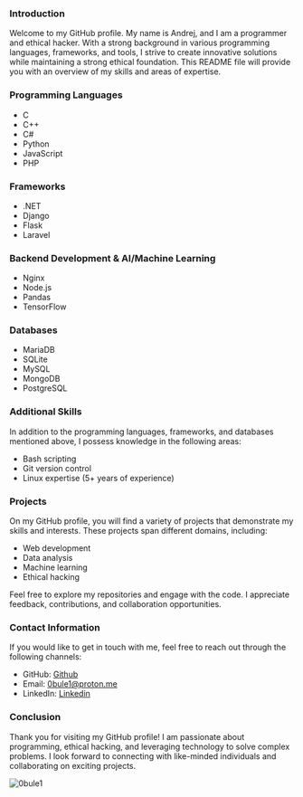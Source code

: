 ### Introduction
Welcome to my GitHub profile. My name is Andrej, and I am a programmer and ethical hacker. With a strong background in various programming languages, frameworks, and tools, I strive to create innovative solutions while maintaining a strong ethical foundation. This README file will provide you with an overview of my skills and areas of expertise.
### Programming Languages
- C
- C++
- C#
- Python
- JavaScript
- PHP
### Frameworks
- .NET
- Django
- Flask
- Laravel
### Backend Development & AI/Machine Learning
- Nginx
- Node.js
- Pandas
- TensorFlow
### Databases
- MariaDB
- SQLite
- MySQL
- MongoDB
- PostgreSQL
### Additional Skills
In addition to the programming languages, frameworks, and databases mentioned above, I possess knowledge in the following areas:
- Bash scripting
- Git version control
- Linux expertise (5+ years of experience)
### Projects
On my GitHub profile, you will find a variety of projects that demonstrate my skills and interests. These projects span different domains, including:
- Web development
- Data analysis
- Machine learning
- Ethical hacking

Feel free to explore my repositories and engage with the code. I appreciate feedback, contributions, and collaboration opportunities.
### Contact Information
If you would like to get in touch with me, feel free to reach out through the following channels:
- GitHub: [Github](https://www.github.com/0bule1)
- Email: 0bule1@proton.me
- LinkedIn: [Linkedin](https://www.linkedin.com/in/andrej-janjetovic-ab204b280/)
### Conclusion
Thank you for visiting my GitHub profile! I am passionate about programming, ethical hacking, and leveraging technology to solve complex problems. I look forward to connecting with like-minded individuals and collaborating on exciting projects.
<p><img align="center" src="https://github-readme-stats.vercel.app/api/top-langs?username=0bule1&show_icons=true&theme=dark&locale=en&layout=compact" alt="0bule1" /></p>
